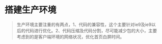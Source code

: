 # 搭建生产环境
> 生产环境主要注重的有两点，1、代码的兼容性，这个主要针对ie9及ie9以后的代码进行优化。2、代码压缩及代码分割，尽可能减少包的大小，主要考虑到的是客户端环境的网络状况，优化首页白屏时间。